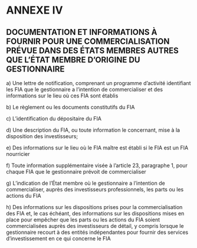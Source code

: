 # ANNEXE IV

## DOCUMENTATION ET INFORMATIONS À FOURNIR POUR UNE COMMERCIALISATION PRÉVUE DANS DES ÉTATS MEMBRES AUTRES QUE L’ÉTAT MEMBRE D’ORIGINE DU GESTIONNAIRE

a) Une lettre de notification, comprenant un programme d’activité identifiant les FIA que le gestionnaire a l’intention de commercialiser et des informations sur le lieu où ces FIA sont établis

b) Le règlement ou les documents constitutifs du FIA

c) L’identification du dépositaire du FIA

d) Une description du FIA, ou toute information le concernant, mise à la disposition des investisseurs;

e) Des informations sur le lieu où le FIA maître est établi si le FIA est un FIA nourricier

f) Toute information supplémentaire visée à l’article 23, paragraphe 1, pour chaque FIA que le gestionnaire prévoit de commercialiser

g) L’indication de l’État membre où le gestionnaire a l’intention de commercialiser, auprès des investisseurs professionnels, les parts ou les actions du FIA

h) Des informations sur les dispositions prises pour la commercialisation des FIA et, le cas échéant, des informations sur les dispositions mises en place pour empêcher que les parts ou les actions du FIA soient commercialisées auprès des investisseurs de détail, y compris lorsque le gestionnaire recourt à des entités indépendantes pour fournir des services d’investissement en ce qui concerne le FIA